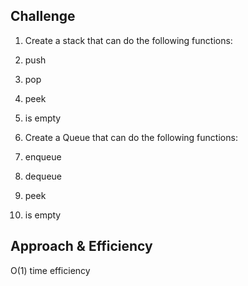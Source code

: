 ## Challenge

1. Create a stack that can do the following functions: 

1. push
2. pop
3. peek
4. is empty


2. Create a Queue that can do the following functions: 

1. enqueue
2. dequeue
3. peek
4. is empty

## Approach & Efficiency


O(1) time efficiency

